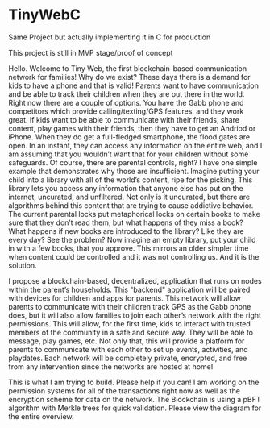 # TinyWebC
Same Project but actually implementing it in C for production

This project is still in MVP stage/proof of concept

Hello. Welcome to Tiny Web, the first blockchain-based communication network for families! Why do we exist? These days there is a demand for kids to have a phone and that is valid! Parents want to have communication and be able to track their children when they are out there in the world. Right now there are a couple of options. You have the Gabb phone and competitors which provide calling/texting/GPS features, and they work great. If kids want to be able to communicate with their friends, share content, play games with their friends, then they have to get an Andriod or iPhone. When they do get a full-fledged smartphone, the flood gates are open. In an instant, they can access any information on the entire web, and I am assuming that you wouldn’t want that for your children without some safeguards. Of course, there are parental controls, right? I have one simple example that demonstrates why those are insufficient. Imagine putting your child into a library with all of the world’s content, ripe for the picking. This library lets you access any information that anyone else has put on the internet, uncurated, and unfiltered. Not only is it uncurated, but there are algorithms behind this content that are trying to cause addictive behavior. The current parental locks put metaphorical locks on certain books to make sure that they don’t read them, but what happens of they miss a book? What happens if new books are introduced to the library? Like they are every day? See the problem? Now imagine an empty library, put your child in with a few books, that you approve. This mirrors an older simpler time when content could be controlled and it was not controlling us. And it is the solution.

I propose a blockchain-based, decentralized, application that runs on nodes within the parent’s households. This "backend" application will be paired with devices for children and apps for parents. This network will allow parents to communicate with their children track GPS as the Gabb phone does, but it will also allow families to join each other’s network with the right permissions. This will allow, for the first time, kids to interact with trusted members of the community in a safe and secure way. They will be able to message, play games, etc. Not only that, this will provide a platform for parents to communicate with each other to set up events, activities, and playdates. Each network will be completely private, encrypted, and free from any intervention since the networks are hosted at home!

This is what I am trying to build. Please help if you can! I am working on the permission systems for all of the transactions right now as well as the encryption scheme for data on the network. The Blockchain is using a pBFT algorithm with Merkle trees for quick validation. Please view the diagram for the entire overview.
